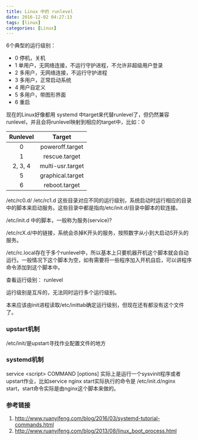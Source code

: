 ```yaml
---
title: Linux 中的 runlevel
date: 2016-12-02 04:27:13
tags: [linux]
categories: [Linux] 
---
```


6个典型的运行级别：

- 0 停机，关机
- 1 单用户，无网络连接，不运行守护进程，不允许非超级用户登录
- 2 多用户，无网络连接，不运行守护进程
- 3 多用户，正常启动系统
- 4 用户自定义
- 5 多用户，带图形界面
- 6 重启<!--more-->



现在的Linux好像都用 systemd 中target来代替runlevel了，但仍然兼容runlevel，并且会将runlevel映射到相应的target中，比如：0        

| Runlevel |      Target      |
| :------: | :--------------: |
|    0     | poweroff.target  |
|    1     |  rescue.target   |
| 2, 3, 4  | multi-usr.target |
|    5     | graphical.target |
|    6     |  reboot.target   |


/etc/rc0.d/ /etc/rc1.d 这些目录对应不同的运行级别，系统启动时运行相应的目录中的脚本来启动服务。这些目录中都是指向/etc/init.d/目录中脚本的软连接。

/etc/init.d 中的脚本，一般称为服务(service)?

/etc/rcX.d/中的链接，系统会杀掉K开头的服务，按照数字从小到大启动S开头的服务。

/etc/rc.local存在于多个runlevel中，所以基本上只要机器开机这个脚本就会自动运行。一般情况下这个脚本为空，如有需要将一些程序加入开机自启，可以讲程序命令添加到这个脚本中。

查看运行级别： runlevel

运行级别是互斥的，无法同时运行多个运行级别。

本来应该由init进程读取/etc/inittab确定运行级别，但现在还有都没有这个文件了。

### upstart机制

/etc/init/是upstart寻找作业配置文件的地方

### systemd机制

service \<script\> COMMAND [options] 实际上是运行一个sysvinit程序或者upstart作业，比如service nginx start实际执行的命令是 /etc/init.d/nginx start，start命令实际是由nginx这个脚本来做的。



### 参考链接

1. http://www.ruanyifeng.com/blog/2016/03/systemd-tutorial-commands.html
2. http://www.ruanyifeng.com/blog/2013/08/linux_boot_process.html
